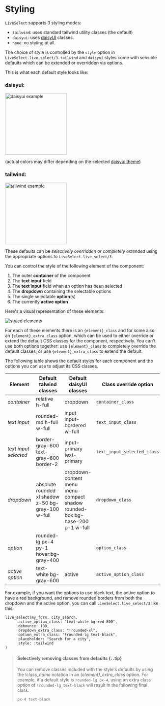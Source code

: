 # Styling

`LiveSelect` supports 3 styling modes:

* `tailwind`: uses standard tailwind utility classes (the default)
* `daisyui`: uses [daisyUI](https://daisyui.com/) classes.
* `none`: no styling at all.

The choice of style is controlled by the `style` option in `LiveSelect.live_select/3`.
`tailwind` and `daisyui` styles come with sensible defaults which can be extended or overridden via options.

This is what each default style looks like:

### daisyui:

<img alt="daisyui example" src="https://raw.githubusercontent.com/maxmarcon/live_select/main/priv/static/images/daisyui.png"  width="200">

(actual colors may differ depending on the selected [daisyui theme](https://daisyui.com/docs/themes/))

### tailwind:

<img alt="tailwind example" src="https://raw.githubusercontent.com/maxmarcon/live_select/main/priv/static/images/tailwind.png" width="200">

These defaults can be _selectively overridden or completely extended_ using the appropriate options
to `LiveSelect.live_select/3`.

You can control the style of the following element of the component:

1. The outer **container** of the component
2. The **text input** field
3. The **text input** field when an option has been selected
4. The **dropdown** containing the selectable options
5. The single selectable **option**(s)
6. The currently **active option**

Here's a visual representation of these elements:

![styled elements](https://raw.githubusercontent.com/maxmarcon/live_select/main/priv/static/images/styled_elements.png)

For each of these elements there is an `{element}_class` and for some also an `{element}_extra_class` option, which can
be used
to either override or extend the default CSS classes for the component, respectively.
You can't use both options together:
use `{element}_class`
to completely override the default classes, or use `{element}_extra_class` to extend the default.

The following table shows the default styles for each component and the options you can use to adjust its CSS classes.

| Element               | Default talwind classes                            | Default daisyUI classes                                                      | Class override option       | Class extend option      |
|-----------------------|----------------------------------------------------|------------------------------------------------------------------------------|-----------------------------|--------------------------|
| *container*           | relative h-full                                    | dropdown                                                                     | `container_class`           | `container_extra_class`  |
| *text input*          | rounded-md h-full w-full                           | input input-bordered w-full                                                  | `text_input_class`          | `text_input_extra_class` |
| *text input selected* | border-gray-600 text-gray-600 border-2             | input-primary text-primary                                                   | `text_input_selected_class` |                          |
| *dropdown*            | absolute rounded-xl shadow z-50 bg-gray-100 w-full | dropdown-content menu menu-compact shadow rounded-box bg-base-200 p-1 w-full | `dropdown_class`            | `dropdown_extra_class`   |
| *option*              | rounded-lg px-4 py-1 hover:bg-gray-400             |                                                                              | `option_class`              | `option_extra_class`     |
| *active option*       | text-white bg-gray-600                             | active                                                                       | `active_option_class`       |                          |

For example, if you want the options to use black text, the active option to have a red background,
and remove rounded borders from both the dropdown and the active option, you can call `LiveSelect.live_select/3`
like this:

```
live_select(my_form, city_search,
      active_option_class: "text-white bg-red-800",
      debounce: 100,
      dropdown_extra_class: "!rounded-xl",
      option_extra_class: "!rounded-lg text-black",
      placeholder: "Search for a city",
      style: :tailwind
)
```

> #### Selectively removing classes from defaults {: .tip}
> 
> You can remove classes included with the style's defaults by using the *!class_name* notation
> in an *{element}_extra_class* option. For example, if a default style is `rounded-lg px-4`,
> using an extra class option of `!rounded-lg text-black` will result in the following final class:
> 
>  `px-4 text-black`


